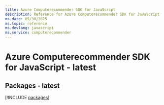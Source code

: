```yaml
---
title: Azure Computerecommender SDK for JavaScript
description: Reference for Azure Computerecommender SDK for JavaScript
ms.date: 09/30/2025
ms.topic: reference
ms.devlang: javascript
ms.service: computerecommender
---
```

# Azure Computerecommender SDK for JavaScript - latest
## Packages - latest
[!INCLUDE [packages](computerecommender-index.md)]
